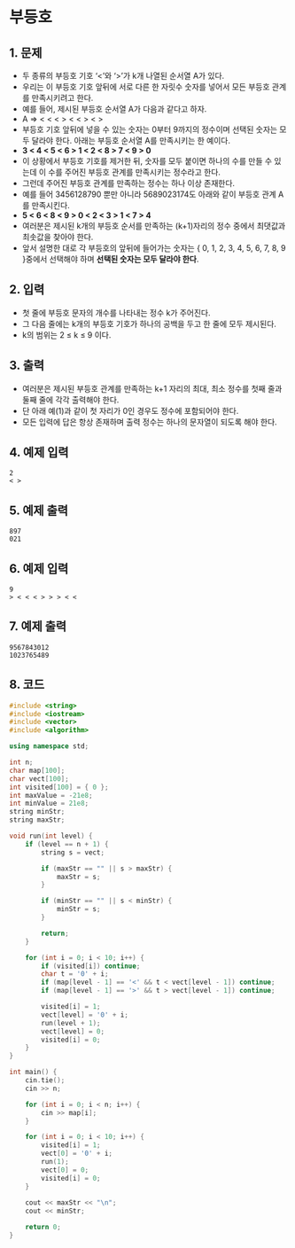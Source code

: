 # 부등호

## 1. 문제

- 두 종류의 부등호 기호 ‘<’와 ‘>’가 k개 나열된 순서열 A가 있다.
- 우리는 이 부등호 기호 앞뒤에 서로 다른 한 자릿수 숫자를 넣어서 모든 부등호 관계를 만족시키려고 한다.
- 예를 들어, 제시된 부등호 순서열 A가 다음과 같다고 하자. 
- A ⇒ < < < > < < > < >
- 부등호 기호 앞뒤에 넣을 수 있는 숫자는 0부터 9까지의 정수이며 선택된 숫자는 모두 달라야 한다. 아래는 부등호 순서열 A를 만족시키는 한 예이다. 
- **3 < 4 < 5 < 6 > 1 < 2 < 8 > 7 < 9 > 0**
- 이 상황에서 부등호 기호를 제거한 뒤, 숫자를 모두 붙이면 하나의 수를 만들 수 있는데 이 수를 주어진 부등호 관계를 만족시키는 정수라고 한다.
- 그런데 주어진 부등호 관계를 만족하는 정수는 하나 이상 존재한다.
- 예를 들어 3456128790 뿐만 아니라 5689023174도 아래와 같이 부등호 관계 A를 만족시킨다. 
- **5 < 6 < 8 < 9 > 0 < 2 < 3 > 1 < 7 > 4**
- 여러분은 제시된 k개의 부등호 순서를 만족하는 (k+1)자리의 정수 중에서 최댓값과 최솟값을 찾아야 한다.
- 앞서 설명한 대로 각 부등호의 앞뒤에 들어가는 숫자는 { 0, 1, 2, 3, 4, 5, 6, 7, 8, 9 }중에서 선택해야 하며 **선택된 숫자는 모두 달라야 한다**. 

## 2. 입력
- 첫 줄에 부등호 문자의 개수를 나타내는 정수 k가 주어진다.
- 그 다음 줄에는 k개의 부등호 기호가 하나의 공백을 두고 한 줄에 모두 제시된다.
- k의 범위는 2 ≤ k ≤ 9 이다. 

## 3. 출력

- 여러분은 제시된 부등호 관계를 만족하는 k+1 자리의 최대, 최소 정수를 첫째 줄과 둘째 줄에 각각 출력해야 한다.
- 단 아래 예(1)과 같이 첫 자리가 0인 경우도 정수에 포함되어야 한다.
- 모든 입력에 답은 항상 존재하며 출력 정수는 하나의 문자열이 되도록 해야 한다. 


## 4. 예제 입력
```
2
< >
```

## 5. 예제 출력
```
897
021
```

## 6. 예제 입력

```
9
> < < < > > > < <
```

## 7. 예제 출력

```
9567843012
1023765489
```

## 8. 코드

```c++
#include <string>
#include <iostream>
#include <vector>
#include <algorithm>

using namespace std;

int n;
char map[100];
char vect[100];
int visited[100] = { 0 };
int maxValue = -21e8;
int minValue = 21e8;
string minStr;
string maxStr;

void run(int level) {
    if (level == n + 1) {
        string s = vect;

        if (maxStr == "" || s > maxStr) {
            maxStr = s;
        }

        if (minStr == "" || s < minStr) {
            minStr = s;
        }

        return;
    }

    for (int i = 0; i < 10; i++) {
        if (visited[i]) continue;
        char t = '0' + i;
        if (map[level - 1] == '<' && t < vect[level - 1]) continue;
        if (map[level - 1] == '>' && t > vect[level - 1]) continue;

        visited[i] = 1;
        vect[level] = '0' + i;
        run(level + 1);
        vect[level] = 0;
        visited[i] = 0;
    }
}

int main() {
    cin.tie();
    cin >> n;

    for (int i = 0; i < n; i++) {
        cin >> map[i];
    }

    for (int i = 0; i < 10; i++) {
        visited[i] = 1;
        vect[0] = '0' + i;
        run(1);
        vect[0] = 0;
        visited[i] = 0;
    }
    
    cout << maxStr << "\n";
    cout << minStr;

    return 0;
}
```
